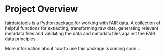 # Project Overview

fairdatatools is a Python package for working with FAIR data. A collection of helpful functions for extracting, transforming raw data, generating relevant metadata files and validating the data and metadata files against the FAIR data principles.

More information about how to use this package is coming soon...
